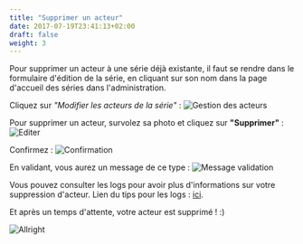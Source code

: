 ```yaml
---
title: "Supprimer un acteur"
date: 2017-07-19T23:41:13+02:00
draft: false
weight: 3
---
```


Pour supprimer un acteur à une série déjà existante, il faut se rendre dans le formulaire d'édition de la série, en cliquant sur son nom dans la page d'accueil des séries dans l'administration. 

Cliquez sur _"Modifier les acteurs de la série"_ :
![Gestion des acteurs](https://i.imgur.com/SaynJBd.png) 

Pour supprimer un acteur, survolez sa photo et cliquez sur **"Supprimer"** :
![Editer](https://i.imgur.com/6P6tamD.png)

Confirmez :
![Confirmation](https://i.imgur.com/NOsgOv2.png)

En validant, vous aurez un message de ce type : 
![Message validation](https://i.imgur.com/fAWYbbu.png)

Vous pouvez consulter les logs pour avoir plus d'informations sur votre suppression d'acteur. Lien du tips pour les logs : [ici](/tips/logs).

Et après un temps d'attente, votre acteur est supprimé ! :)

![Allright](https://media.giphy.com/media/LjUOTsO6EaUWA/giphy.gif)
